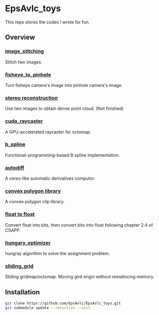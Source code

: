 # EpsAvlc_toys

This repo stores the codes I wrote for fun.

## Overview
### [image_stitching](./image_stitching/)

Stitch two images.

### [fisheye_to_pinhole](./fisheye_to_pinhole/)

Turn fisheye camera's image into pinhole camera's image. 

### [stereo reconstruction](./stereo_reconstruction/)

Use two images to obtain dense point cloud. (Not finished)

### [cuda_raycaster](./cuda_raycaster/)

A GPU-accelerated raycaster for octomap.

### [b_spline](./b_spline/)

Functional-programming-based B spline implementation.
### [autodiff](./autodiff/)

A ceres-like automatic derivatives computor.

### [convex polygon library](https://github.com/EpsAvlc/CPL)
A convex polygon clip library.

### [float to float](./float_to_float/)

Convert float into bits, then convert bits into float following chapter 2.4 of CSAPP.

### [hungary_optimizer](./hungary_optimizer/)

hungray algorithm to solve the assignment problem.

### [sliding_grid](./sliding_grid/)
Sliding gridmap/octomap. Moving gird origin without remallocing memory. 

## Installation

```bash
git clone https://github.com/EpsAvlc/EpsAvlc_toys.git
git submodule update --recursive --init
